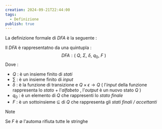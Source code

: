 ```yaml
---
creation: 2024-09-21T22:44:00
tags:
  - Definizione
publish: true
---
```

La definizione formale di *DFA* è la seguente :

Il *DFA* è rappresentatno da una quintupla : 
$$DFA : (\ Q,\ \Sigma ,\ \delta ,\ q_0 ,\ F\ )$$
Dove : 
+ $Q$ : è un insieme finito di *stati*
+ $\sum$  : è un insieme finito di *input*
+ $\delta$  : è la funzione di transizione e $Q\times \epsilon \rightarrow Q$ ( l'*input* della funzione rappresenta lo *stato* + l'*alfabeto* , l'*output* è un nuovo stato $Q$ )
+ $q_0$ : è un elemento di $Q$ che rappresenti lo *stato finale*
+ $F$ : è un sottoinsieme $\subseteq$ di $Q$ che rappresenta gli *stati finali / accettanti* 
>[!note] 
>Se $F$ è $\emptyset$ l'automa rifiuta tutte le stringhe 

